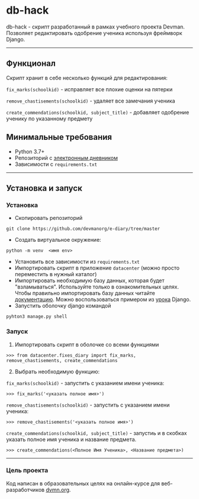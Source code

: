 # db-hack #

db-hack - скрипт разработанный в рамках учебного проекта Devman. Позволяет редактировать одобрение ученика используя фреймворк Django.

---

## Функционал
Скрипт хранит в себе несколько функций для редактирования:

`fix_marks(schoolkid)` - исправляет все плохие оценки на пятерки

`remove_chastisements(schoolkid)` - удаляет все замечания ученика

`create_commendations(schoolkid, subject_title)` - добавляет одобрение ученику по указанному предмету

## Минимальные требования
* Python 3.7+
* Репозиторий с [электронным дневником](https://github.com/devmanorg/e-diary/tree/master)
* Зависимости с `requirements.txt`
---
## Установка и запуск

### Установка

- Скопировать репозиторий
```
git clone https://github.com/devmanorg/e-diary/tree/master
```
- Создать виртуальное окружение:
```
python -m venv  <имя env>
```
- Установить все зависимости из `requirements.txt`
- Импортировать скрипт в приложение `datacenter` (можно просто переместить в нужный каталог)
- Импортировать необходимую базу данных, которая будет "взламываться". Используйте только в ознакомительных целях. Чтобы правильно импортировать базу данных читайте [документацию](https://docs.djangoproject.com). Можно воспользоваться примером из [урока](https://docs.djangoproject.com/en/5.1/intro/tutorial02/) Django.
- Запустить оболочку django командой
```
pyhton3 manage.py shell
```

### Запуск
1. Импортировать скрипт в оболочке со всеми функциями
```
>>> from datacenter.fixes_diary import fix_marks, remove_chastisements, create_commendations

```
2. Выбрать необходимую функцию:

`fix_marks(schoolkid)` - запустить с указанием имени ученика:
```
>>> fix_marks('<указать полное имя>')
```

`remove_chastisements(schoolkid)` - запустить с указанием имени ученика:
```
>>> remove_chastisements('<указать полное имя>')
```

`create_commendations(schoolkid, subject_title)` - запустиь и в скобках указать полное имя ученика и название предмета.
```
>>> create_commendations(<Полное Имя Ученика>, <Название предмета>)
```

---
### Цель проекта

Код написан в образовательных целях на онлайн-курсе для веб-разработчиков [dvmn.org](https://dvmn.org/).